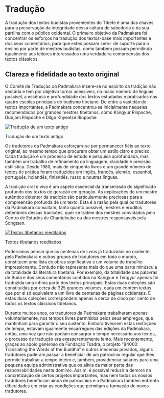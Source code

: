 ﻿#  Tradução 

A tradução dos textos budistas provenientes do Tibete é uma das chaves para a preservação da integridade dessa cultura de sabedoria e da sua partilha com o público ocidental. O primeiro objetivo da Padmakara foi concentrar os esforços na tradução dos textos-base mais importantes e dos seus comentários, para que estes possam servir de suporte para o ensino por parte de mestres budistas, como também possam permitindo igualmente aos leitores interessados uma verdadeira compreensão dos textos clássicos. 

##  Clareza e fidelidade ao texto original 

O Comité de Tradução da Padmakara insere-se no espírito da tradição não sectária e tem por objetivo tornar acessíveis, no maior número de línguas possível, a essência e profundidade dos textos estudados e praticados nas quatro escolas principais do budismo tibetano. De entre a vastidão de textos importantes, a Padmakara concentrou-se inicialmente naqueles recomendados por grandes mestres tibetanos, como Kangyur Rinpoche, Dudjom Rinpoche e Dilgo Khyentse Rinpoche. 

[ ![Tradução de um texto antigo](/images/img_traducteur-150x150.jpg) ](/images/img_traducteur.jpg)

Tradução de um texto antigo 

Os tradutores da Padmakara esforçam-se por permanecer fiéis ao texto original, ao mesmo tempo que procuram obter um estilo claro e preciso. Cada tradução é um processo de estudo e pesquisa aprofundada, mas também um trabalho de refinamento da linguagem, claridade e precisão estilística. Desde 1980, mais de cinquenta livros e um grande número de textos de prática foram traduzidos em inglês, francês, alemão, espanhol, português, holandês, finlandês, russo e noutras línguas. 

A tradição oral e viva é um aspeto essencial da transmissão do significado profundo dos textos de geração em geração. As explicações de um mestre autêntico detentor da tradição são particularmente preciosas para a compreensão profunda de um texto. Esta é a razão pela qual os tradutores da Padmakara consultam, tanto quanto possível, mestres e eruditos detentores dessas tradições, quer se tratem dos mestres convidados pelo Centro de Estudos de Chanteloube ou dos mestres responsáveis pela Songtsen. 

[ ![Textos tibetanos reeditados](/images/img_bibliotheque-150x150.jpg) ](/images/img_bibliotheque.jpg)

Textos tibetanos reeditados 

Poderíamos pensar que as centenas de livros já traduzidos no ocidente, pela Padmakara e outros grupos de tradutores em todo o mundo, constituem uma lista de obras significativa e um volume de trabalho impressionante. Contudo não representa mais do que uma parte minúscula da totalidade da literatura tibetana. Por exemplo, da totalidade das palavras de Buda e dos seus comentários contidos no Kangyur e Tengyur apenas foi traduzida uma ínfima parte dos textos principais. Estas duas coleções são constituídas por cerca de 325 grandes volumes, cada um contém textos que por si só equivalem a um livro de centenas de páginas ocidentais. E estas duas coleções correspondem apenas a cerca de cinco por cento de todos os textos clássicos tibetanos. 

Durante muitos anos, os tradutores da Padmakara trabalharam apenas voluntariamente, nos tempos livres permitidos pelos seus empregos, que mantinham para garantir o seu sustento. Embora tivessem estas restrições de tempo, estavam igualmente encarregues das edições da Padmakara, então, uma vez que não podiam consagrar o tempo necessário aos textos, o processo de tradução era exasperantemente lento. Mais recentemente, graças ao apoio generoso da Fundação Tsadra, o projeto “84000: Translating the Words of the Buddha” e outros mecenas privados, alguns tradutores puderam passar a beneficiar de um patrocínio regular que lhes permite trabalhar a tempo inteiro e, também, providenciar salários para uma pequena equipa administrativa que os alivia da maior parte das responsabilidades neste domínio. Assim, é possível reduzir a demora na concretização de certos projetos importantes, mas nem todos os nossos tradutores beneficiam ainda de patrocínios e a Padmakara também enfrenta dificuldades em criar as condições que permitam a formação de novos tradutores. 
